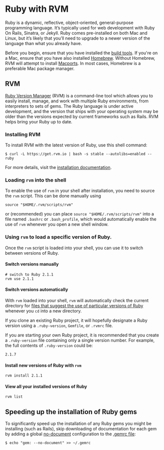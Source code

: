 Ruby with RVM
=============

Ruby is a dynamic, reflective, object-oriented, general-purpose programming language.
It’s typically used for web development with Ruby On Rails, Sinatra, or Jekyll.
Ruby comes pre-installed on both Mac and Linux, but it’s likely that you’ll need
to upgrade to a newer version of the language than what you already have.

Before you begin, ensure that you have installed the [build tools](Build-Tools.md). 
If you're on a Mac, ensure that you have also installed [Homebrew](Build-Tools.md#homebrew).
Without Homebrew, RVM will attempt to install [Macports](http://www.macports.org).
In most cases, Homebrew is a preferable Mac package manager.

RVM
---

[Ruby Version Manager](https://rvm.io) (RVM) is a command-line tool which allows
you to easily install, manage, and work with multiple Ruby environments, from
interpreters to sets of gems. The Ruby language is under active development,
and the version that ships with your operating system may be older than the 
versions expected by current frameworks such as Rails. RVM helps bring your
Ruby up to date.

### Installing RVM

To install RVM with the latest version of Ruby, use this shell command:

    $ curl -L https://get.rvm.io | bash -s stable --autolibs=enabled --ruby
 
For more details, visit the [installation documentation](https://github.com/wayneeseguin/rvm#installation).

### Loading `rvm` into the shell

To enable the use of `rvm` in your shell after installation, you need to source the `rvm` script. This can be done manually using 

    source "$HOME/.rvm/scripts/rvm"

or (recommended) you can place `source "$HOME/.rvm/scripts/rvm"` into a file named `.bashrc` or `.bash_profile`, which would automatically enable the use of `rvm` whenever you open a new shell window.

### Using `rvm` to load a specific version of Ruby.

Once the `rvm` script is loaded into your shell, you can use it to switch between versions of Ruby.

#### Switch versions manually

    # switch to Ruby 2.1.1
    rvm use 2.1.1 

#### Switch versions automatically

With `rvm` loaded into your shell, `rvm` will automatically check the current directory for [files that suggest the use of particular versions of Ruby](https://rvm.io/workflow/projects#supported-files) whenever you `cd` into a new directory.

If you clone an existing Ruby project, it will hopefully designate a Ruby version using a `.ruby-version`, `Gemfile`, or `.rvmrc` file.

If you are starting your own Ruby project, it is recommended that you create a `.ruby-version` file containing only a single version number. For example, the full contents of `.ruby-version` could be:

    2.1.7

#### Install new versions of Ruby with `rvm`

    rvm install 2.1.1

#### View all your installed versions of Ruby

    rvm list


Speeding up the installation of Ruby gems
-----------------------------------------

To significantly speed up the installation of any Ruby gems you might be installing 
(such as Rails), skip downloading of documentation for each gem by adding a global
[no-document](http://guides.rubygems.org/command-reference/#installupdate-options)
configuration to the [.gemrc file](http://guides.rubygems.org/command-reference/#description-6):

    $ echo "gem: --no-document" >> ~/.gemrc

